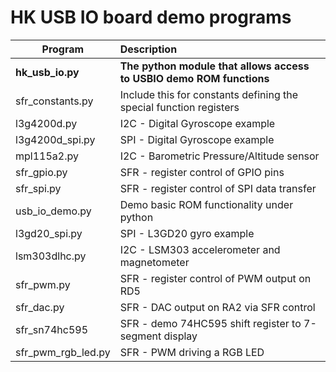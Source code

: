 HK USB IO board demo programs  
=============================  
|**Program**|**Description**|
|-------|:-----------|
|**hk_usb_io.py**|**The python module that allows access to USBIO demo ROM functions**  |
|sfr_constants.py|Include this for constants defining the special function registers  |
|l3g4200d.py|I2C - Digital Gyroscope example  |
|l3g4200d_spi.py|SPI - Digital Gyroscope example  |
|mpl115a2.py|I2C - Barometric Pressure/Altitude sensor  |
|sfr_gpio.py|SFR - register control of GPIO pins  |
|sfr_spi.py|SFR - register control of SPI data transfer  |
|usb_io_demo.py|Demo basic ROM functionality under python  |
|l3gd20_spi.py|SPI - L3GD20 gyro example  |
|lsm303dlhc.py|I2C - LSM303 accelerometer and magnetometer  |
|sfr_pwm.py|SFR - register control of PWM output on RD5  |
|sfr_dac.py|SFR - DAC output on RA2 via SFR control  |
|sfr_sn74hc595|SFR - demo 74HC595 shift register to 7-segment display  |
|sfr_pwm_rgb_led.py|SFR - PWM driving a RGB LED  |




